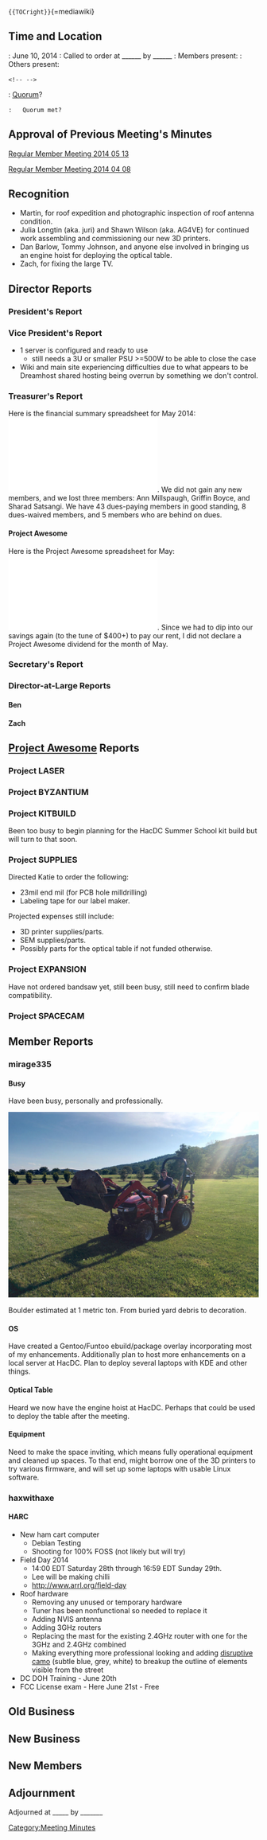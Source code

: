 `{{TOCright}}`{=mediawiki}

## Time and Location

:   June 10, 2014
:   Called to order at \_\_\_\_\_\_ by \_\_\_\_\_\_
:   Members present:
:   Others present:

```{=html}
<!-- -->
```

:   [Quorum](Quorum)?

    :   Quorum met?

## Approval of Previous Meeting's Minutes

[Regular Member Meeting 2014 05
13](Regular_Member_Meeting_2014_05_13)

[Regular Member Meeting 2014 04
08](Regular_Member_Meeting_2014_04_08)

## Recognition

-   Martin, for roof expedition and photographic inspection of roof
    antenna condition.
-   Julia Longtin (aka. juri) and Shawn Wilson (aka. AG4VE) for
    continued work assembling and commissioning our new 3D printers.
-   Dan Barlow, Tommy Johnson, and anyone else involved in bringing us
    an engine hoist for deploying the optical table.
-   Zach, for fixing the large TV.

## Director Reports

### President's Report

### Vice President's Report

-   1 server is configured and ready to use
    -   still needs a 3U or smaller PSU \>=500W to be able to close the
        case
-   Wiki and main site experiencing difficulties due to what appears to
    be Dreamhost shared hosting being overrun by something we don't
    control.

### Treasurer's Report

Here is the financial summary spreadsheet for May 2014:
![](HacDC_Financials_2014_05.pdf "HacDC_Financials_2014_05.pdf"). We did
not gain any new members, and we lost three members: Ann Millspaugh,
Griffin Boyce, and Sharad Satsangi. We have 43 dues-paying members in
good standing, 8 dues-waived members, and 5 members who are behind on
dues.

#### Project Awesome

Here is the Project Awesome spreadsheet for May:
![](HacDC_PA_Projects-2014_05.pdf "HacDC_PA_Projects-2014_05.pdf").
Since we had to dip into our savings again (to the tune of \$400+) to
pay our rent, I did not declare a Project Awesome dividend for the month
of May.

### Secretary's Report

### Director-at-Large Reports

#### Ben

#### Zach

## [Project Awesome](:Category:Project_Awesome) Reports

### Project LASER

### Project BYZANTIUM

### Project KITBUILD

Been too busy to begin planning for the HacDC Summer School kit build
but will turn to that soon.

### Project SUPPLIES

Directed Katie to order the following:

-   23mil end mil (for PCB hole milldrilling)
-   Labeling tape for our label maker.

Projected expenses still include:

-   3D printer supplies/parts.
-   SEM supplies/parts.
-   Possibly parts for the optical table if not funded otherwise.

### Project EXPANSION

Have not ordered bandsaw yet, still been busy, still need to confirm
blade compatibility.

### Project SPACECAM

## Member Reports

### mirage335

#### Busy

Have been busy, personally and professionally.

![](MRocks.jpg "MRocks.jpg")

Boulder estimated at 1 metric ton. From buried yard debris to
decoration.

#### OS

Have created a Gentoo/Funtoo ebuild/package overlay incorporating most
of my enhancements. Additionally plan to host more enhancements on a
local server at HacDC. Plan to deploy several laptops with KDE and other
things.

#### Optical Table

Heard we now have the engine hoist at HacDC. Perhaps that could be used
to deploy the table after the meeting.

#### Equipment

Need to make the space inviting, which means fully operational equipment
and cleaned up spaces. To that end, might borrow one of the 3D printers
to try various firmware, and will set up some laptops with usable Linux
software.

### haxwithaxe

#### HARC

-   New ham cart computer
    -   Debian Testing
    -   Shooting for 100% FOSS (not likely but will try)
-   Field Day 2014
    -   14:00 EDT Saturday 28th through 16:59 EDT Sunday 29th.
    -   Lee will be making chilli
    -   <http://www.arrl.org/field-day>
-   Roof hardware
    -   Removing any unused or temporary hardware
    -   Tuner has been nonfunctional so needed to replace it
    -   Adding NVIS antenna
    -   Adding 3GHz routers
    -   Replacing the mast for the existing 2.4GHz router with one for
        the 3GHz and 2.4GHz combined
    -   Making everything more professional looking and adding
        [disruptive
        camo](http://en.wikipedia.org/wiki/Camouflage#Disruptive_coloration)
        (subtle blue, grey, white) to breakup the outline of elements
        visible from the street
-   DC DOH Training - June 20th
-   FCC License exam - Here June 21st - Free

## Old Business

## New Business

## New Members

## Adjournment

Adjourned at \_\_\_\_\_ by \_\_\_\_\_\_\_

[Category:Meeting Minutes](Category:Meeting_Minutes)

